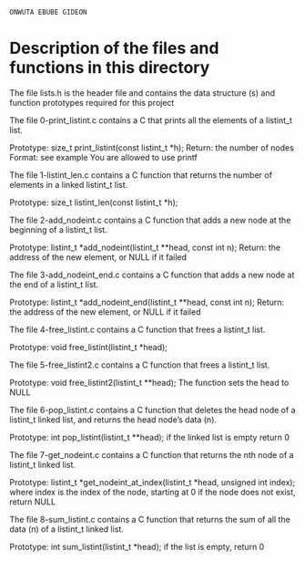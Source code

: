 ```
ONWUTA EBUBE GIDEON
```
# Description of the files and functions in this directory

The file lists.h is the header file and contains the data structure (s) and function prototypes required for this project


The file 0-print_listint.c contains a C that prints all the elements of a listint_t list.

Prototype: size_t print_listint(const listint_t *h);
Return: the number of nodes
Format: see example
You are allowed to use printf

The file 1-listint_len.c contains a C function that returns the number of elements in a linked listint_t list.

Prototype: size_t listint_len(const listint_t *h);

The file 2-add_nodeint.c contains a C function that adds a new node at the beginning of a listint_t list.

Prototype: listint_t *add_nodeint(listint_t **head, const int n);
Return: the address of the new element, or NULL if it failed

The file 3-add_nodeint_end.c contains a C function that adds a new node at the end of a listint_t list.

Prototype: listint_t *add_nodeint_end(listint_t **head, const int n);
Return: the address of the new element, or NULL if it failed

The file 4-free_listint.c contains a C function that frees a listint_t list.

Prototype: void free_listint(listint_t *head);

The file 5-free_listint2.c contains a C function that frees a listint_t list.

Prototype: void free_listint2(listint_t **head);
The function sets the head to NULL

The file 6-pop_listint.c contains a C function that deletes the head node of a listint_t linked list, and returns the head node’s data (n).

Prototype: int pop_listint(listint_t **head);
if the linked list is empty return 0

The file 7-get_nodeint.c contains a C function that returns the nth node of a listint_t linked list.

Prototype: listint_t *get_nodeint_at_index(listint_t *head, unsigned int index);
where index is the index of the node, starting at 0
if the node does not exist, return NULL

The file 8-sum_listint.c contains a C  function that returns the sum of all the data (n) of a listint_t linked list.

Prototype: int sum_listint(listint_t *head);
if the list is empty, return 0

